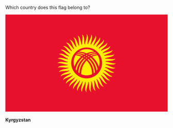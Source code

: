 Which country does this flag belong to?

![Flag of Kyrgyzstan](images/Flag_of_Kyrgyzstan_(official_standards).png)
<!--question-->
**Kyrgyzstan**